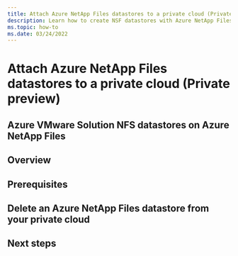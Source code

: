 ```yaml
---
title: Attach Azure NetApp Files datastores to a private cloud (Private preview)
description: Learn how to create NSF datastores with Azure NetApp Files and Azure VMware Solution private cloud.
ms.topic: how-to
ms.date: 03/24/2022
---
```


# Attach Azure NetApp Files datastores to a private cloud (Private preview)

## Azure VMware Solution NFS datastores on Azure NetApp Files

## Overview

## Prerequisites

## Delete an Azure NetApp Files datastore from your private cloud

## Next steps
